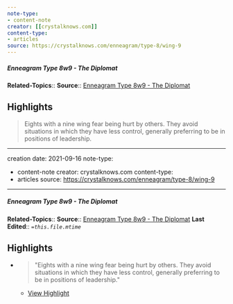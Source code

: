 ```yaml
---
note-type:
- content-note
creator: [[crystalknows.com]]
content-type: 
- articles
source: https://crystalknows.com/enneagram/type-8/wing-9
---
```

##### Enneagram Type 8w9 - The Diplomat

**Related-Topics**:: 
**Source**:: [Enneagram Type 8w9 - The Diplomat](https://crystalknows.com/enneagram/type-8/wing-9)

## Highlights

> Eights with a nine wing fear being hurt by others. They avoid situations in which they have less control, generally preferring to be in positions of leadership.



---
creation date: 2021-09-16
note-type:
- content-note
creator: crystalknows.com
content-type: 
- articles
source: https://crystalknows.com/enneagram/type-8/wing-9
---
##### Enneagram Type 8w9 - The Diplomat
**Related-Topics**:: 
**Source**:: [Enneagram Type 8w9 - The Diplomat](https://crystalknows.com/enneagram/type-8/wing-9)
**Last Edited**:: *`=this.file.mtime`*

## Highlights
- > "Eights with a nine wing fear being hurt by others. They avoid situations in which they have less control, generally preferring to be in positions of leadership." 
    - [View Highlight](https://crystalknows.com/enneagram/type-8/wing-9?__readwiseLocation=3%2F0%2F5%2F3%2F9%2F39%2F1%3A0%2C3%2F0%2F5%2F3%2F9%2F39%2F1%3A160#:~:text=Eights%20with%20a%20nine%20wing%2Cbe%20in%20positions%20of%20leadership.)
